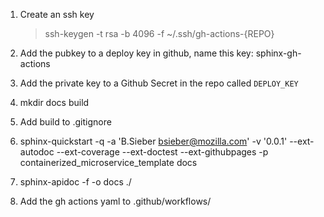 
1. Create an ssh key

    >ssh-keygen -t rsa -b 4096 -f ~/.ssh/gh-actions-{REPO}
2. Add the pubkey to a deploy key in github, name this key: sphinx-gh-actions
3. Add the private key to a Github Secret in the repo called `DEPLOY_KEY`
4. mkdir docs build
5. Add build to .gitignore
6. sphinx-quickstart -q -a 'B.Sieber <bsieber@mozilla.com>' -v '0.0.1' --ext-autodoc --ext-coverage --ext-doctest --ext-githubpages -p containerized_microservice_template docs
7. sphinx-apidoc -f -o docs ./
8. Add the gh actions yaml to .github/workflows/
